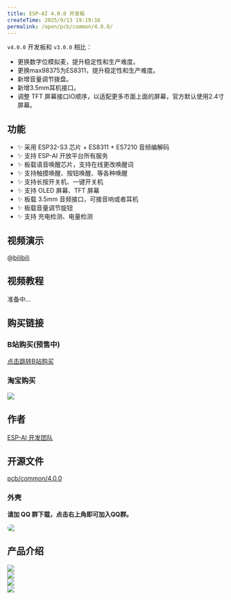 ```yaml
---
title: ESP-AI 4.0.0 开发板 
createTime: 2025/9/13 19:19:16
permalink: /open/pcb/common/4.0.0/
---
```


`v4.0.0` 开发板和 `v3.0.0` 相比： 

- 更换数字位模拟麦，提升稳定性和生产难度。
- 更换max98375为ES8311，提升稳定性和生产难度。
- 新增音量调节拨盘。
- 新增3.5mm耳机接口。
- 调整 TFT 屏幕接口IO顺序，以适配更多市面上面的屏幕，官方默认使用2.4寸屏幕。

## 功能 
- ✨ 采用 ESP32-S3 芯片 + ES8311 + ES7210 音频编解码
- ✨ 支持 ESP-AI 开放平台所有服务
- ✨ 板载语音唤醒芯片，支持在线更改唤醒词
- ✨ 支持触摸唤醒、按钮唤醒、等各种唤醒
- ✨ 支持长按开关机、一键开关机
- ✨ 支持 OLED 屏幕、TFT 屏幕
- ✨ 板载 3.5mm 音频接口，可接音响或者耳机
- ✨ 板载音量调节旋钮
- ✨ 支持 充电检测、电量检测


## 视频演示
@[bilibili](BV1vjYKzrEbc)


## 视频教程
准备中...
<!-- @[bilibili](BV1FCgNzREpg) -->


## 购买链接  

### B站购买(预售中)
<a href="https://mall.bilibili.com/neul-next/detailuniversal/detail.html?isMerchant=1&page=detailuniversal_detail&saleType=0&itemsId=12596937&loadingShow=1&noTitleBar=1&msource=merchant_share" target="_blank">
点击跳转B站购买
</a>

### 淘宝购买
<img src="/images/tb_pcb.png" style="display:block;margin: auto"/>


## 作者
<a class="spomsor-a" href="https://espai.fun" target="_blcok">
    ESP-AI 开发团队
</a>

## 开源文件
<a class="spomsor-a" href="https://github.com/wangzongming/esp-ai/tree/master/pcb/common/4.0.0" target="_blcok">
    pcb/common/4.0.0
</a> 

### 外壳  

**请加 QQ 群下载，点击右上角即可加入QQ群。**

<img src="/images/pcb/common/4.0.0/外壳.jpg" style="border-radius: 24px;display:block;margin: auto;"/>

 
## 产品介绍
<div>
    <img src="/images/pcb/common/4.0.0/1.简介.png" style="display:block;margin: auto;"/>
    <img src="/images/pcb/common/4.0.0/2.接口.png" style="display:block;margin: auto;"  />
    <img src="/images/pcb/common/4.0.0/3.物理部件.png" style="display:block;margin: auto;"  />
    <img src="/images/pcb/common/4.0.0/4.开发板尺寸.png" style="display:block;margin: auto;"  />   
</div>

 